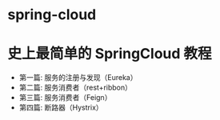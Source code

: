 spring-cloud
=======
# 史上最简单的 SpringCloud 教程

* 第一篇: 服务的注册与发现（Eureka）
* 第二篇: 服务消费者（rest+ribbon）
* 第三篇: 服务消费者（Feign）
* 第四篇: 断路器（Hystrix）

